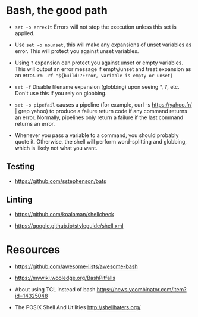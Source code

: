 # Bash, the good path

- `set -o errexit` Errors will not stop the execution unless this set is applied. 

- Use `set -o nounset`, this will make any expansions of unset variables as error. This will protect you against unset variables.

- Using `?` expansion can protect you against unset or empty variables. This will output an error message if empty/unset and treat expansion as an error. `rm -rf "${build:?Error, variable is empty or unset}`

- `set -f` Disable filename expansion (globbing) upon seeing *, ?, etc. Don't use this if you rely on globbing.

- `set -o pipefail` causes a pipeline (for example, curl -s https://yahoo.fr/ | grep yahoo) to produce a failure return code if any command returns an error. Normally, pipelines only return a failure if the last command returns an error. 

- Whenever you pass a variable to a command, you should probably quote it. Otherwise, the shell will perform word-splitting and globbing, which is likely not what you want.


## Testing

- https://github.com/sstephenson/bats

## Linting

- https://github.com/koalaman/shellcheck

- https://google.github.io/styleguide/shell.xml

# Resources

- https://github.com/awesome-lists/awesome-bash

- https://mywiki.wooledge.org/BashPitfalls

- About using TCL instead of bash https://news.ycombinator.com/item?id=14325048

- The POSIX Shell And Utilities http://shellhaters.org/
